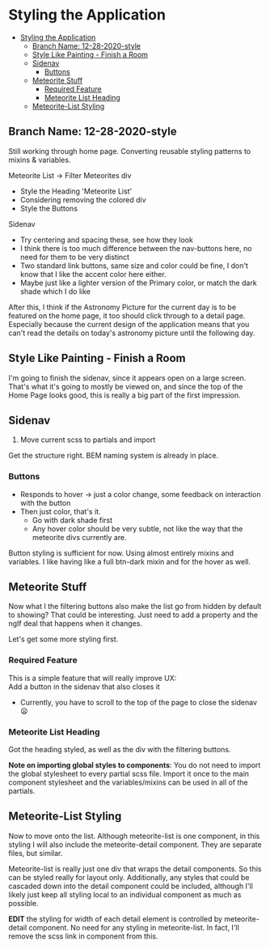 # Styling the Application

- [Styling the Application](#styling-the-application)
  - [Branch Name: 12-28-2020-style](#branch-name-12-28-2020-style)
  - [Style Like Painting - Finish a Room](#style-like-painting---finish-a-room)
  - [Sidenav](#sidenav)
    - [Buttons](#buttons)
  - [Meteorite Stuff](#meteorite-stuff)
    - [Required Feature](#required-feature)
    - [Meteorite List Heading](#meteorite-list-heading)
  - [Meteorite-List Styling](#meteorite-list-styling)

## Branch Name: 12-28-2020-style

Still working through home page.
Converting reusable styling patterns to mixins & variables.  

Meteorite List -> Filter Meteorites div

- Style the Heading 'Meteorite List'
- Considering removing the colored div
- Style the Buttons  

Sidenav

- Try centering and spacing these, see how they look
- I think there is too much difference between the nav-buttons here, no need for them to be very distinct
- Two standard link buttons, same size and color could be fine, I don't know that I like the accent color here either.
- Maybe just like a lighter version of the Primary color, or match the dark shade which I do like  

After this, I think if the Astronomy Picture for the current day is to be featured on the home page, it too should click through to a detail page.
Especially because the current design of the application means that you can't read the details on today's astronomy picture until the following day.

## Style Like Painting - Finish a Room

I'm going to finish the sidenav, since it appears open on a large screen.
That's what it's going to mostly be viewed on, and since the top of the Home Page looks good, this is really a big part of the first impression.

## Sidenav

1. Move current scss to partials and import  

Get the structure right. BEM naming system is already in place.

### Buttons

- Responds to hover -> just a color change, some feedback on interaction with the button
- Then just color, that's it.
  - Go with dark shade first
  - Any hover color should be very subtle, not like the way that the meteorite divs currently are.  

Button styling is sufficient for now.
Using almost entirely mixins and variables.
I like having like a full btn-dark mixin and for the hover as well.

## Meteorite Stuff

Now what I the filtering buttons also make the list go from hidden by default to showing?
That could be interesting.
Just need to add a property and the ngIf deal that happens when it changes.  

Let's get some more styling first.

### Required Feature

This is a simple feature that will really improve UX:  
Add a button in the sidenav that also closes it

- Currently, you have to scroll to the top of the page to close the sidenav :frowning:

### Meteorite List Heading

Got the heading styled, as well as the div with the filtering buttons.  

**Note on importing global styles to components**: You do not need to import the global stylesheet to every partial scss file.
Import it once to the main component stylesheet and the variables/mixins can be used in all of the partials.

## Meteorite-List Styling

Now to move onto the list.
Although meteorite-list is one component, in this styling I will also include the meteorite-detail component.
They are separate files, but similar.  

Meteorite-list is really just one div that wraps the detail components.
So this can be styled really for layout only.
Additionally, any styles that could be cascaded down into the detail component could be included, although I'll likely just keep all styling local to an individual component as much as possible.  

**EDIT** the styling for width of each detail element is controlled by meteorite-detail component.
No need for any styling in meteorite-list.
In fact, I'll remove the scss link in component from this.
